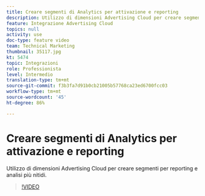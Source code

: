 ```yaml
---
title: Creare segmenti di Analytics per attivazione e reporting
description: Utilizzo di dimensioni Advertising Cloud per creare segmenti per reporting e analisi più nitidi.
feature: Integrazione Advertising Cloud
topics: null
activity: use
doc-type: feature video
team: Technical Marketing
thumbnail: 35117.jpg
kt: 5474
topic: Integrazioni
role: Professionista
level: Intermedio
translation-type: tm+mt
source-git-commit: f3b3fa7d91b0cb21005b57768ca23ed6700fcc03
workflow-type: tm+mt
source-wordcount: '45'
ht-degree: 86%

---
```



# Creare segmenti di Analytics per attivazione e reporting

Utilizzo di dimensioni Advertising Cloud per creare segmenti per reporting e analisi più nitidi.

>[!VIDEO](https://video.tv.adobe.com/v/35117/?quality=12&learn=on)
